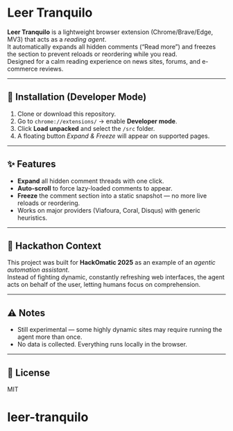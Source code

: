 # Leer Tranquilo

**Leer Tranquilo** is a lightweight browser extension (Chrome/Brave/Edge, MV3) that acts as a *reading agent*.  
It automatically expands all hidden comments (“Read more”) and freezes the section to prevent reloads or reordering while you read.  
Designed for a calm reading experience on news sites, forums, and e-commerce reviews.

---

## 🚀 Installation (Developer Mode)
1. Clone or download this repository.
2. Go to `chrome://extensions/` → enable **Developer mode**.
3. Click **Load unpacked** and select the `/src` folder.
4. A floating button *Expand & Freeze* will appear on supported pages.

---

## ✨ Features
- **Expand** all hidden comment threads with one click.  
- **Auto-scroll** to force lazy-loaded comments to appear.  
- **Freeze** the comment section into a static snapshot — no more live reloads or reordering.  
- Works on major providers (Viafoura, Coral, Disqus) with generic heuristics.

---

## 🎯 Hackathon Context
This project was built for **HackOmatic 2025** as an example of an *agentic automation assistant*.  
Instead of fighting dynamic, constantly refreshing web interfaces, the agent acts on behalf of the user, letting humans focus on comprehension.  

---

## ⚠️ Notes
- Still experimental — some highly dynamic sites may require running the agent more than once.  
- No data is collected. Everything runs locally in the browser.  

---

## 📜 License
MIT
# leer-tranquilo
